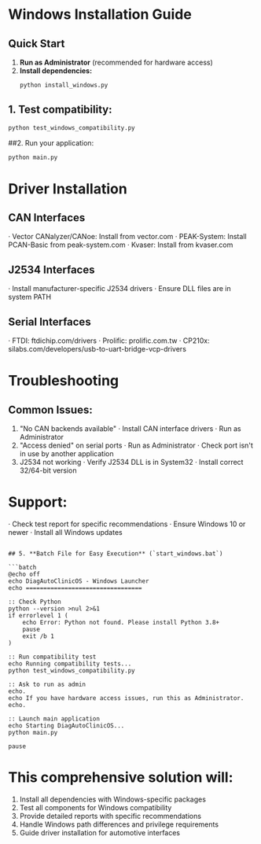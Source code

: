 # Windows Installation Guide

## Quick Start

1. **Run as Administrator** (recommended for hardware access)
2. **Install dependencies:**
   ```cmd
   python install_windows.py
   ```


## 1. Test compatibility:
   ```cmd
   python test_windows_compatibility.py
   ```
##2. Run your application:
   ```cmd
   python main.py
   ```

# Driver Installation

## CAN Interfaces

· Vector CANalyzer/CANoe: Install from vector.com
· PEAK-System: Install PCAN-Basic from peak-system.com
· Kvaser: Install from kvaser.com

## J2534 Interfaces

· Install manufacturer-specific J2534 drivers
· Ensure DLL files are in system PATH

## Serial Interfaces

· FTDI: ftdichip.com/drivers
· Prolific: prolific.com.tw
· CP210x: silabs.com/developers/usb-to-uart-bridge-vcp-drivers

# Troubleshooting

## Common Issues:

1. "No CAN backends available"
   · Install CAN interface drivers
   · Run as Administrator
2. "Access denied" on serial ports
   · Run as Administrator
   · Check port isn't in use by another application
3. J2534 not working
   · Verify J2534 DLL is in System32
   · Install correct 32/64-bit version

# Support:

· Check test report for specific recommendations
· Ensure Windows 10 or newer
· Install all Windows updates

```

## 5. **Batch File for Easy Execution** (`start_windows.bat`)

```batch
@echo off
echo DiagAutoClinicOS - Windows Launcher
echo =================================

:: Check Python
python --version >nul 2>&1
if errorlevel 1 (
    echo Error: Python not found. Please install Python 3.8+
    pause
    exit /b 1
)

:: Run compatibility test
echo Running compatibility tests...
python test_windows_compatibility.py

:: Ask to run as admin
echo.
echo If you have hardware access issues, run this as Administrator.
echo.

:: Launch main application
echo Starting DiagAutoClinicOS...
python main.py

pause
```

# This comprehensive solution will:

1. Install all dependencies with Windows-specific packages
2. Test all components for Windows compatibility
3. Provide detailed reports with specific recommendations
4. Handle Windows path differences and privilege requirements
5. Guide driver installation for automotive interfaces
